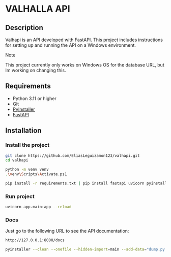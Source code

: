 # VALHALLA API

## Description
Valhapi is an API developed with FastAPI. This project includes instructions for setting up and running the API on a Windows environment.

> [!NOTE]  
> This project currently only works on Windows OS for the database URL, but Im working on changing this.


## Requirements
- Python 3.11 or higher
- Git
- [PyInstaller](https://www.pyinstaller.org/)
- [FastAPI](https://fastapi.tiangolo.com)

## Installation

### Install the project

```bash
git clone https://github.com/EliasLeguizamon123/valhapi.git
cd valhapi
```

```bash
python -m venv venv
.\venv\Scripts\Activate.ps1

pip install -r requirements.txt | pip install fastapi uvicorn pyinstaller
```

### Run project

```bash
uvicorn app.main:app --reload

```

### Docs

Just go to the following URL to see the API documentation:

```bash
http://127.0.0.1:8000/docs

pyinstaller --clean --onefile --hidden-import=main --add-data="dump.py:." --icon="logo.ico" --noconsole app/main.py --name valhapi

```
